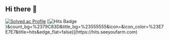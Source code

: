 ## Hi there 👋
[![Solved.ac Profile](http://mazassumnida.wtf/api/v2/generate_badge?boj=ggg9854)](https://solved.ac/ggg9854/)
[![Hits Badge](https://hits.seeyoufarm.com/api/count/incr/badge.svg?url={(https://github.com/eojinnn))}&count_bg=%2379C83D&title_bg=%23555555&icon=&icon_color=%23E7E7E7&title=hits&edge_flat=false)](https://hits.seeyoufarm.com)
<!--
**eojinnn/eojinnn** is a ✨ _special_ ✨ repository because its `README.md` (this file) appears on your GitHub profile.

Here are some ideas to get you started:

- 🔭 I’m currently working on ...
- 🌱 I’m currently learning ...
- 👯 I’m looking to collaborate on ...
- 🤔 I’m looking for help with ...
- 💬 Ask me about ...
- 📫 How to reach me: ...
- 😄 Pronouns: ...
- ⚡ Fun fact: ...
-->
